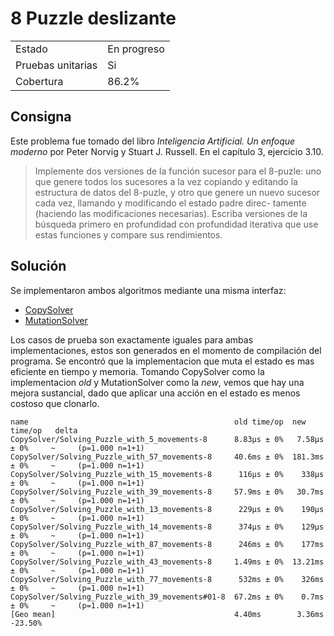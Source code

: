 # 8 Puzzle deslizante

| | |
|-|-|
| Estado | En progreso |
| Pruebas unitarias | Si |
| Cobertura | 86.2% |

## Consigna

Este problema fue tomado del libro _Inteligencia Artificial. Un enfoque moderno_ por Peter Norvig y Stuart J. Russell. En el capítulo 3, ejercicio 3.10.

> Implemente dos versiones de la función sucesor para el 8-puzle: uno que genere
todos los sucesores a la vez copiando y editando la estructura de datos del 8-puzle, y otro
que genere un nuevo sucesor cada vez, llamando y modificando el estado padre direc-
tamente (haciendo las modificaciones necesarias). Escriba versiones de la búsqueda
primero en profundidad con profundidad iterativa que use estas funciones y compare sus
rendimientos.

## Solución

Se implementaron ambos algoritmos mediante una misma interfaz:

* [CopySolver](./copy_solver.go)
* [MutationSolver](./mutation_solver.go)

Los casos de prueba son exactamente iguales para ambas implementaciones, estos son generados en el momento de compilación del programa. Se encontró que la implementacion que muta el estado es mas eficiente en tiempo y memoria. Tomando CopySolver como la implementacion _old_ y MutationSolver como la _new_, vemos que hay una mejora sustancial, dado que aplicar una acción en el estado es menos costoso que clonarlo.

```
name                                              old time/op  new time/op   delta
CopySolver/Solving_Puzzle_with_5_movements-8      8.83µs ± 0%   7.58µs ± 0%     ~     (p=1.000 n=1+1)
CopySolver/Solving_Puzzle_with_57_movements-8     40.6ms ± 0%  181.3ms ± 0%     ~     (p=1.000 n=1+1)
CopySolver/Solving_Puzzle_with_15_movements-8      116µs ± 0%    338µs ± 0%     ~     (p=1.000 n=1+1)
CopySolver/Solving_Puzzle_with_39_movements-8     57.9ms ± 0%   30.7ms ± 0%     ~     (p=1.000 n=1+1)
CopySolver/Solving_Puzzle_with_13_movements-8      229µs ± 0%    190µs ± 0%     ~     (p=1.000 n=1+1)
CopySolver/Solving_Puzzle_with_14_movements-8      374µs ± 0%    129µs ± 0%     ~     (p=1.000 n=1+1)
CopySolver/Solving_Puzzle_with_87_movements-8      246ms ± 0%    177ms ± 0%     ~     (p=1.000 n=1+1)
CopySolver/Solving_Puzzle_with_43_movements-8     1.49ms ± 0%  13.21ms ± 0%     ~     (p=1.000 n=1+1)
CopySolver/Solving_Puzzle_with_77_movements-8      532ms ± 0%    326ms ± 0%     ~     (p=1.000 n=1+1)
CopySolver/Solving_Puzzle_with_39_movements#01-8  67.2ms ± 0%    0.7ms ± 0%     ~     (p=1.000 n=1+1)
[Geo mean]                                        4.40ms        3.36ms       -23.50%
```